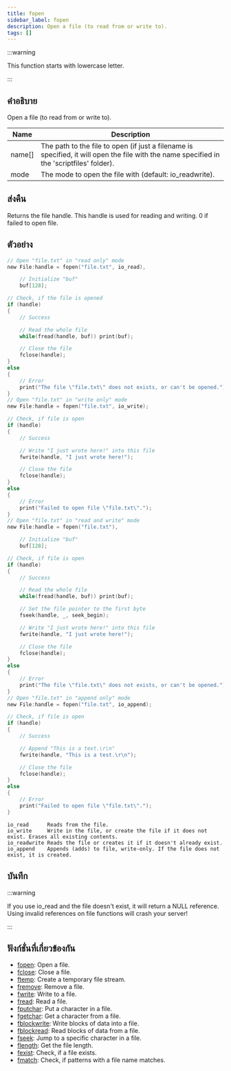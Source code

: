 ```yaml
---
title: fopen
sidebar_label: fopen
description: Open a file (to read from or write to).
tags: []
---
```


:::warning

This function starts with lowercase letter.

:::

## คำอธิบาย

Open a file (to read from or write to).

| Name   | Description                                                                                                                                |
| ------ | ------------------------------------------------------------------------------------------------------------------------------------------ |
| name[] | The path to the file to open (if just a filename is specified, it will open the file with the name specified in the 'scriptfiles' folder). |
| mode   | The mode to open the file with (default: io_readwrite).                                                                                    |

## ส่งคืน

Returns the file handle. This handle is used for reading and writing. 0 if failed to open file.

## ตัวอย่าง

```c
// Open "file.txt" in "read only" mode
new File:handle = fopen("file.txt", io_read),

    // Initialize "buf"
    buf[128];

// Check, if the file is opened
if (handle)
{
    // Success

    // Read the whole file
    while(fread(handle, buf)) print(buf);

    // Close the file
    fclose(handle);
}
else
{
    // Error
    print("The file \"file.txt\" does not exists, or can't be opened.");
}
// Open "file.txt" in "write only" mode
new File:handle = fopen("file.txt", io_write);

// Check, if file is open
if (handle)
{
    // Success

    // Write "I just wrote here!" into this file
    fwrite(handle, "I just wrote here!");

    // Close the file
    fclose(handle);
}
else
{
    // Error
    print("Failed to open file \"file.txt\".");
}
// Open "file.txt" in "read and write" mode
new File:handle = fopen("file.txt"),

    // Initialize "buf"
    buf[128];

// Check, if file is open
if (handle)
{
    // Success

    // Read the whole file
    while(fread(handle, buf)) print(buf);

    // Set the file pointer to the first byte
    fseek(handle, _, seek_begin);

    // Write "I just wrote here!" into this file
    fwrite(handle, "I just wrote here!");

    // Close the file
    fclose(handle);
}
else
{
    // Error
    print("The file \"file.txt\" does not exists, or can't be opened.");
}
// Open "file.txt" in "append only" mode
new File:handle = fopen("file.txt", io_append);

// Check, if file is open
if (handle)
{
    // Success

    // Append "This is a text.\r\n"
    fwrite(handle, "This is a test.\r\n");

    // Close the file
    fclose(handle);
}
else
{
    // Error
    print("Failed to open file \"file.txt\".");
}
```

```
io_read      Reads from the file.
io_write     Write in the file, or create the file if it does not exist. Erases all existing contents.
io_readwrite Reads the file or creates it if it doesn't already exist.
io_append    Appends (adds) to file, write-only. If the file does not exist, it is created.
```

## บันทึก

:::warning

If you use io_read and the file doesn't exist, it will return a NULL reference. Using invalid references on file functions will crash your server!

:::

## ฟังก์ชั่นที่เกี่ยวข้องกัน

- [fopen](fopen): Open a file.
- [fclose](fclose): Close a file.
- [ftemp](ftemp): Create a temporary file stream.
- [fremove](fremove): Remove a file.
- [fwrite](fwrite): Write to a file.
- [fread](fread): Read a file.
- [fputchar](fputchar): Put a character in a file.
- [fgetchar](fgetchar): Get a character from a file.
- [fblockwrite](fblockwrite): Write blocks of data into a file.
- [fblockread](fblockread): Read blocks of data from a file.
- [fseek](fseek): Jump to a specific character in a file.
- [flength](flength): Get the file length.
- [fexist](fexist): Check, if a file exists.
- [fmatch](fmatch): Check, if patterns with a file name matches.
